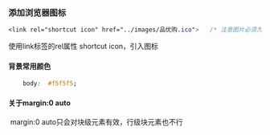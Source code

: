 ### 添加浏览器图标

```css
<link rel="shortcut icon" href="../images/品优购.ico">   /* 注意图片必须为.ico格式 */
```

   使用link标签的rel属性 shortcut icon，引入图标



#### 背景常用颜色

```css
    body:  #f5f5f5;
```



#### 关于margin:0 auto

​    margin:0 auto只会对块级元素有效，行级块元素也不行